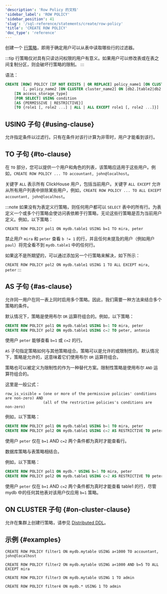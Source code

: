 ```yaml
---
'description': 'Row Policy 的文档'
'sidebar_label': 'ROW POLICY'
'sidebar_position': 41
'slug': '/sql-reference/statements/create/row-policy'
'title': 'CREATE ROW POLICY'
'doc_type': 'reference'
---
```


创建一个 [行策略](../../../guides/sre/user-management/index.md#row-policy-management)，即用于确定用户可以从表中读取哪些行的过滤器。

:::tip
行策略仅对具有只读访问权限的用户有意义。如果用户可以修改表或在表之间复制分区，则会破坏行策略的限制。
:::

语法：

```sql
CREATE [ROW] POLICY [IF NOT EXISTS | OR REPLACE] policy_name1 [ON CLUSTER cluster_name1] ON [db1.]table1|db1.*
        [, policy_name2 [ON CLUSTER cluster_name2] ON [db2.]table2|db2.* ...]
    [IN access_storage_type]
    [FOR SELECT] USING condition
    [AS {PERMISSIVE | RESTRICTIVE}]
    [TO {role1 [, role2 ...] | ALL | ALL EXCEPT role1 [, role2 ...]}]
```

## USING 子句 {#using-clause}

允许指定条件以过滤行。只有在条件对该行计算为非零时，用户才能看到该行。

## TO 子句 {#to-clause}

在 `TO` 部分，您可以提供一个用户和角色的列表，该策略应适用于这些用户。例如，`CREATE ROW POLICY ... TO accountant, john@localhost`。

关键字 `ALL` 表示所有 ClickHouse 用户，包括当前用户。关键字 `ALL EXCEPT` 允许从所有用户列表中排除某些用户，例如，`CREATE ROW POLICY ... TO ALL EXCEPT accountant, john@localhost`。

:::note
如果没有为表定义行策略，则任何用户都可以 `SELECT` 表中的所有行。为表定义一个或多个行策略会使访问表依赖于行策略，无论这些行策略是否为当前用户定义。例如，以下策略：

`CREATE ROW POLICY pol1 ON mydb.table1 USING b=1 TO mira, peter`

禁止用户 `mira` 和 `peter` 查看 `b != 1` 的行，并且任何未提及的用户（例如用户 `paul`）将完全看不到 `mydb.table1` 中的任何行。

如果这不是所期望的，可以通过添加另一个行策略来解决，如下所示：

`CREATE ROW POLICY pol2 ON mydb.table1 USING 1 TO ALL EXCEPT mira, peter`
:::

## AS 子句 {#as-clause}

允许同一用户在同一表上同时启用多个策略。因此，我们需要一种方法来结合多个策略的条件。

默认情况下，策略是使用布尔 `OR` 运算符组合的。例如，以下策略：

```sql
CREATE ROW POLICY pol1 ON mydb.table1 USING b=1 TO mira, peter
CREATE ROW POLICY pol2 ON mydb.table1 USING c=2 TO peter, antonio
```

使用户 `peter` 能够查看 `b=1` 或 `c=2` 的行。

`AS` 子句指定策略如何与其他策略组合。策略可以是允许的或限制性的。默认情况下，策略是允许的，这意味着它们使用布尔 `OR` 运算符组合。

策略也可以被定义为限制性的作为一种替代方案。限制性策略是使用布尔 `AND` 运算符组合的。

这里是一般公式：

```text
row_is_visible = (one or more of the permissive policies' conditions are non-zero) AND
                 (all of the restrictive policies's conditions are non-zero)
```

例如，以下策略：

```sql
CREATE ROW POLICY pol1 ON mydb.table1 USING b=1 TO mira, peter
CREATE ROW POLICY pol2 ON mydb.table1 USING c=2 AS RESTRICTIVE TO peter, antonio
```

使用户 `peter` 仅在 `b=1` AND `c=2` 两个条件都为真时才能查看行。

数据库策略与表策略相结合。

例如，以下策略：

```sql
CREATE ROW POLICY pol1 ON mydb.* USING b=1 TO mira, peter
CREATE ROW POLICY pol2 ON mydb.table1 USING c=2 AS RESTRICTIVE TO peter, antonio
```

使用户 `peter` 仅在 `b=1` AND `c=2` 两个条件都为真时才能查看 table1 的行，尽管
mydb 中的任何其他表对该用户仅应用 `b=1` 策略。

## ON CLUSTER 子句 {#on-cluster-clause}

允许在集群上创建行策略，请参见 [Distributed DDL](../../../sql-reference/distributed-ddl.md)。

## 示例 {#examples}

`CREATE ROW POLICY filter1 ON mydb.mytable USING a<1000 TO accountant, john@localhost`

`CREATE ROW POLICY filter2 ON mydb.mytable USING a<1000 AND b=5 TO ALL EXCEPT mira`

`CREATE ROW POLICY filter3 ON mydb.mytable USING 1 TO admin`

`CREATE ROW POLICY filter4 ON mydb.* USING 1 TO admin`
